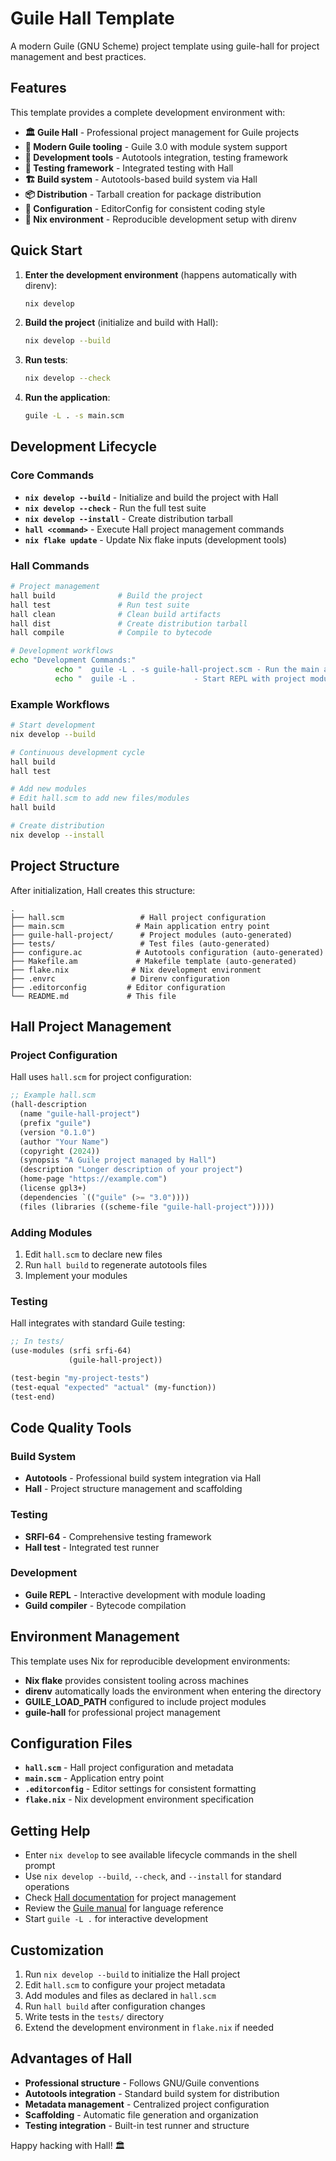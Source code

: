 # Guile Hall Template

A modern Guile (GNU Scheme) project template using guile-hall for project management and best practices.

## Features

This template provides a complete development environment with:

- **🏛️ Guile Hall** - Professional project management for Guile projects
- **🐧 Modern Guile tooling** - Guile 3.0 with module system support
- **🔧 Development tools** - Autotools integration, testing framework
- **🧪 Testing framework** - Integrated testing with Hall
- **🏗️ Build system** - Autotools-based build system via Hall
- **📦 Distribution** - Tarball creation for package distribution
- **📝 Configuration** - EditorConfig for consistent coding style
- **🔄 Nix environment** - Reproducible development setup with direnv

## Quick Start

1. **Enter the development environment** (happens automatically with direnv):
   ```bash
   nix develop
   ```

2. **Build the project** (initialize and build with Hall):
   ```bash
   nix develop --build
   ```

3. **Run tests**:
   ```bash
   nix develop --check
   ```

4. **Run the application**:
   ```bash
   guile -L . -s main.scm
   ```

## Development Lifecycle

### Core Commands

- **`nix develop --build`** - Initialize and build the project with Hall
- **`nix develop --check`** - Run the full test suite
- **`nix develop --install`** - Create distribution tarball
- **`hall <command>`** - Execute Hall project management commands
- **`nix flake update`** - Update Nix flake inputs (development tools)

### Hall Commands

```bash
# Project management
hall build              # Build the project
hall test               # Run test suite
hall clean              # Clean build artifacts
hall dist               # Create distribution tarball
hall compile            # Compile to bytecode

# Development workflows
echo "Development Commands:"
          echo "  guile -L . -s guile-hall-project.scm - Run the main application"
          echo "  guile -L .             - Start REPL with project modules"
```

### Example Workflows

```bash
# Start development
nix develop --build

# Continuous development cycle
hall build
hall test

# Add new modules
# Edit hall.scm to add new files/modules
hall build

# Create distribution
nix develop --install
```

## Project Structure

After initialization, Hall creates this structure:

```
.
├── hall.scm                 # Hall project configuration
├── main.scm                # Main application entry point
├── guile-hall-project/      # Project modules (auto-generated)
├── tests/                   # Test files (auto-generated)
├── configure.ac            # Autotools configuration (auto-generated)
├── Makefile.am             # Makefile template (auto-generated)
├── flake.nix              # Nix development environment
├── .envrc                 # Direnv configuration
├── .editorconfig         # Editor configuration
└── README.md             # This file
```

## Hall Project Management

### Project Configuration

Hall uses `hall.scm` for project configuration:

```scheme
;; Example hall.scm
(hall-description
  (name "guile-hall-project")
  (prefix "guile")
  (version "0.1.0")
  (author "Your Name")
  (copyright (2024))
  (synopsis "A Guile project managed by Hall")
  (description "Longer description of your project")
  (home-page "https://example.com")
  (license gpl3+)
  (dependencies `(("guile" (>= "3.0"))))
  (files (libraries ((scheme-file "guile-hall-project")))))
```

### Adding Modules

1. Edit `hall.scm` to declare new files
2. Run `hall build` to regenerate autotools files
3. Implement your modules

### Testing

Hall integrates with standard Guile testing:

```scheme
;; In tests/
(use-modules (srfi srfi-64)
             (guile-hall-project))

(test-begin "my-project-tests")
(test-equal "expected" "actual" (my-function))
(test-end)
```

## Code Quality Tools

### Build System
- **Autotools** - Professional build system integration via Hall
- **Hall** - Project structure management and scaffolding

### Testing
- **SRFI-64** - Comprehensive testing framework
- **Hall test** - Integrated test runner

### Development
- **Guile REPL** - Interactive development with module loading
- **Guild compiler** - Bytecode compilation

## Environment Management

This template uses Nix for reproducible development environments:

- **Nix flake** provides consistent tooling across machines
- **direnv** automatically loads the environment when entering the directory
- **GUILE_LOAD_PATH** configured to include project modules
- **guile-hall** for professional project management

## Configuration Files

- **`hall.scm`** - Hall project configuration and metadata
- **`main.scm`** - Application entry point
- **`.editorconfig`** - Editor settings for consistent formatting
- **`flake.nix`** - Nix development environment specification

## Getting Help

- Enter `nix develop` to see available lifecycle commands in the shell prompt
- Use `nix develop --build`, `--check`, and `--install` for standard operations
- Check [Hall documentation](https://gitlab.com/a-sassmannshausen/guile-hall) for project management
- Review the [Guile manual](https://www.gnu.org/software/guile/manual/) for language reference
- Start `guile -L .` for interactive development

## Customization

1. Run `nix develop --build` to initialize the Hall project
2. Edit `hall.scm` to configure your project metadata
3. Add modules and files as declared in `hall.scm`
4. Run `hall build` after configuration changes
5. Write tests in the `tests/` directory
6. Extend the development environment in `flake.nix` if needed

## Advantages of Hall

- **Professional structure** - Follows GNU/Guile conventions
- **Autotools integration** - Standard build system for distribution
- **Metadata management** - Centralized project configuration
- **Scaffolding** - Automatic file generation and organization
- **Testing integration** - Built-in test runner and structure

Happy hacking with Hall! 🏛️